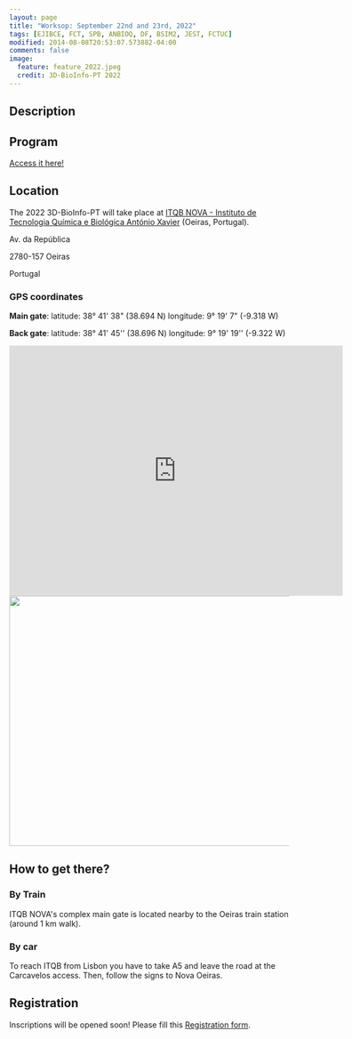 ```yaml
---
layout: page
title: "Worksop: September 22nd and 23rd, 2022"
tags: [EJIBCE, FCT, SPB, ANBIOQ, DF, BSIM2, JEST, FCTUC]
modified: 2014-08-08T20:53:07.573882-04:00
comments: false
image:
  feature: feature_2022.jpeg
  credit: 3D-BioInfo-PT 2022
---
```


## Description

## Program
[Access it here!](/images/Program_workshop_2022.pdf)

## Location
The 2022 3D-BioInfo-PT will take place at [ITQB NOVA - Instituto de Tecnologia Química e Biológica António Xavier](https://www.itqb.unl.pt/) (Oeiras, Portugal).

Av. da República

2780-157 Oeiras

Portugal

### GPS coordinates

<b>Main gate</b>:
latitude: 38° 41' 38" (38.694 N) 
longitude: 9° 19' 7" (-9.318 W) 

<b>Back gate</b>:
latitude: 38° 41' 45'' (38.696 N)
longitude: 9° 19' 19'' (-9.322 W)

<link rel="stylesheet" href="style.css">

<div class="splitscreen">
  <div class="left">
    <iframe src="https://maps.google.com/maps?q=ITQB%20NOVA&t=&z=13&ie=UTF8&iwloc=&output=embed" width="600" height="450" style="border:0;" allowfullscreen="" loading="lazy"></iframe>
  </div>

  <div class="right">
    <img src="https://www.itqb.unl.pt/contacts/mapa.jpg" width="600" height="450" style="border:0;">
  </div>
</div>

## How to get there?

### By Train
ITQB NOVA's complex main gate is located nearby to the Oeiras train station (around 1 km walk). 

### By car
To reach ITQB from Lisbon you have to take A5 and leave the road at the Carcavelos access. Then, follow the signs to Nova Oeiras.

## Registration 
Inscriptions will be opened soon! Please fill this <a href="https://docs.google.com/forms/d/e/1FAIpQLSeNnCrdssmhnatfJjnmoiWlbzXVZ8BursmvUvUOEMkTPN_c0A/viewform?usp=sf_link)" target="_blank">Registration form</a>. 
